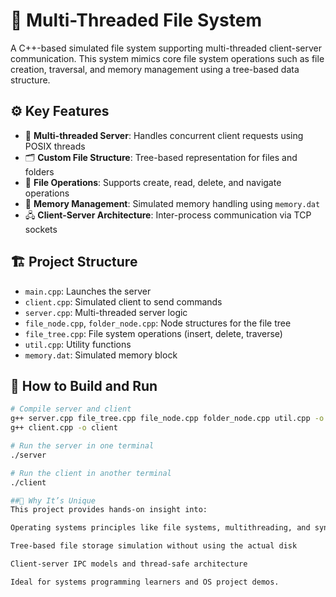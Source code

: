 # 🧵 Multi-Threaded File System

A C++-based simulated file system supporting multi-threaded client-server communication. This system mimics core file system operations such as file creation, traversal, and memory management using a tree-based data structure.

## ⚙️ Key Features

- 🧶 **Multi-threaded Server**: Handles concurrent client requests using POSIX threads
- 🗂️ **Custom File Structure**: Tree-based representation for files and folders
- 📁 **File Operations**: Supports create, read, delete, and navigate operations
- 🧠 **Memory Management**: Simulated memory handling using `memory.dat`
- 🖧 **Client-Server Architecture**: Inter-process communication via TCP sockets

## 🏗️ Project Structure

- `main.cpp`: Launches the server
- `client.cpp`: Simulated client to send commands
- `server.cpp`: Multi-threaded server logic
- `file_node.cpp`, `folder_node.cpp`: Node structures for the file tree
- `file_tree.cpp`: File system operations (insert, delete, traverse)
- `util.cpp`: Utility functions
- `memory.dat`: Simulated memory block

## 🚀 How to Build and Run

```bash
# Compile server and client
g++ server.cpp file_tree.cpp file_node.cpp folder_node.cpp util.cpp -o server -lpthread
g++ client.cpp -o client

# Run the server in one terminal
./server

# Run the client in another terminal
./client

##🧠 Why It’s Unique
This project provides hands-on insight into:

Operating systems principles like file systems, multithreading, and synchronization

Tree-based file storage simulation without using the actual disk

Client-server IPC models and thread-safe architecture

Ideal for systems programming learners and OS project demos.
